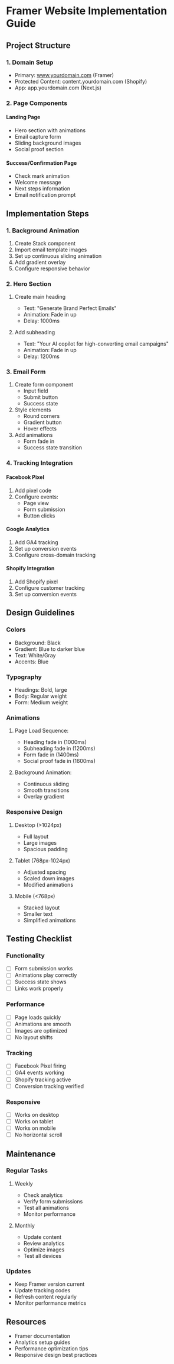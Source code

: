 # Framer Website Implementation Guide

## Project Structure

### 1. Domain Setup
- Primary: www.yourdomain.com (Framer)
- Protected Content: content.yourdomain.com (Shopify)
- App: app.yourdomain.com (Next.js)

### 2. Page Components

#### Landing Page
- Hero section with animations
- Email capture form
- Sliding background images
- Social proof section

#### Success/Confirmation Page
- Check mark animation
- Welcome message
- Next steps information
- Email notification prompt

## Implementation Steps

### 1. Background Animation
1. Create Stack component
2. Import email template images
3. Set up continuous sliding animation
4. Add gradient overlay
5. Configure responsive behavior

### 2. Hero Section
1. Create main heading
   - Text: "Generate Brand Perfect Emails"
   - Animation: Fade in up
   - Delay: 1000ms

2. Add subheading
   - Text: "Your AI copilot for high-converting email campaigns"
   - Animation: Fade in up
   - Delay: 1200ms

### 3. Email Form
1. Create form component
   - Input field
   - Submit button
   - Success state
2. Style elements
   - Round corners
   - Gradient button
   - Hover effects
3. Add animations
   - Form fade in
   - Success state transition

### 4. Tracking Integration

#### Facebook Pixel
1. Add pixel code
2. Configure events:
   - Page view
   - Form submission
   - Button clicks

#### Google Analytics
1. Add GA4 tracking
2. Set up conversion events
3. Configure cross-domain tracking

#### Shopify Integration
1. Add Shopify pixel
2. Configure customer tracking
3. Set up conversion events

## Design Guidelines

### Colors
- Background: Black
- Gradient: Blue to darker blue
- Text: White/Gray
- Accents: Blue

### Typography
- Headings: Bold, large
- Body: Regular weight
- Form: Medium weight

### Animations
1. Page Load Sequence:
   - Heading fade in (1000ms)
   - Subheading fade in (1200ms)
   - Form fade in (1400ms)
   - Social proof fade in (1600ms)

2. Background Animation:
   - Continuous sliding
   - Smooth transitions
   - Overlay gradient

### Responsive Design
1. Desktop (>1024px)
   - Full layout
   - Large images
   - Spacious padding

2. Tablet (768px-1024px)
   - Adjusted spacing
   - Scaled down images
   - Modified animations

3. Mobile (<768px)
   - Stacked layout
   - Smaller text
   - Simplified animations

## Testing Checklist

### Functionality
- [ ] Form submission works
- [ ] Animations play correctly
- [ ] Success state shows
- [ ] Links work properly

### Performance
- [ ] Page loads quickly
- [ ] Animations are smooth
- [ ] Images are optimized
- [ ] No layout shifts

### Tracking
- [ ] Facebook Pixel firing
- [ ] GA4 events working
- [ ] Shopify tracking active
- [ ] Conversion tracking verified

### Responsive
- [ ] Works on desktop
- [ ] Works on tablet
- [ ] Works on mobile
- [ ] No horizontal scroll

## Maintenance

### Regular Tasks
1. Weekly
   - Check analytics
   - Verify form submissions
   - Test all animations
   - Monitor performance

2. Monthly
   - Update content
   - Review analytics
   - Optimize images
   - Test all devices

### Updates
- Keep Framer version current
- Update tracking codes
- Refresh content regularly
- Monitor performance metrics

## Resources
- Framer documentation
- Analytics setup guides
- Performance optimization tips
- Responsive design best practices 